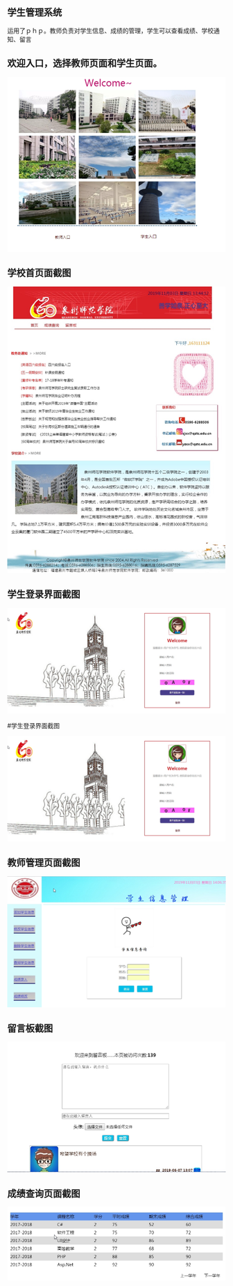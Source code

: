 ## 学生管理系统

运用了ｐｈｐ。教师负责对学生信息、成绩的管理，学生可以查看成绩、学校通知、留言

## 欢迎入口，选择教师页面和学生页面。

![欢迎入口](https://github.com/cocominew/mytest/blob/master/img-storage/%E6%AC%A2%E8%BF%8E%E5%85%A5%E5%8F%A3.jpg)

## 学校首页面截图

![学生页面](https://github.com/cocominew/mytest/blob/master/img-storage/%E5%AD%A6%E7%94%9F%E9%A1%B5%E9%9D%A2.JPEG)

## 学生登录界面截图

![学生入口](https://github.com/cocominew/mytest/blob/master/img-storage/%E5%AD%A6%E7%94%9F%E5%85%A5%E5%8F%A3.jpg)


#学生登录界面截图

![学生入口](https://github.com/cocominew/mytest/blob/master/img-storage/%E5%AD%A6%E7%94%9F%E5%85%A5%E5%8F%A3.jpg)

## 教师管理页面截图

![教师页面](https://github.com/cocominew/mytest/blob/master/img-storage/%E6%95%99%E5%B8%88%E9%A1%B5%E9%9D%A2.jpg)

## 留言板截图

![留言板](https://github.com/cocominew/mytest/blob/master/img-storage/%E7%95%99%E8%A8%80%E6%9D%BF.jpg)

## 成绩查询页面截图

![成绩查询](https://github.com/cocominew/mytest/blob/master/img-storage/%E6%88%90%E7%BB%A9%E6%9F%A5%E8%AF%A2.jpg)



